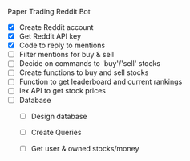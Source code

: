 Paper Trading Reddit Bot

- [x] Create Reddit account
- [x] Get Reddit API key
- [x] Code to reply to mentions
- [ ] Filter mentions for buy & sell
- [ ] Decide on commands to 'buy'/'sell' stocks
- [ ] Create functions to buy and sell stocks
- [ ] Function to get leaderboard and current rankings
- [ ] iex API to get stock prices
- [ ] Database
    - [ ] Design database
    - [ ] Create Queries
    - [ ] Get user & owned stocks/money
    
